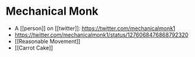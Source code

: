 # Mechanical Monk
- A [[person]] on [[twitter]]: https://twitter.com/mechanicalmonk1
- https://twitter.com/mechanicalmonk1/status/1276068476868792320
- [[Reasonable Movement]]
- [[Carrot Cake]]
